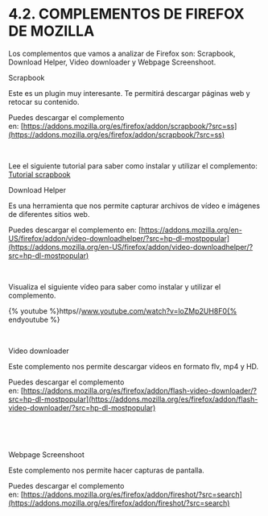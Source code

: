 
# 4.2. COMPLEMENTOS DE FIREFOX DE MOZILLA

Los complementos que vamos a analizar de Firefox son: Scrapbook, Download Helper, Video downloader y Webpage Screenshoot.

Scrapbook

Este es un plugin muy interesante. Te permitirá descargar páginas web y retocar su contenido. 

Puedes descargar el complemento en: [https://addons.mozilla.org/es/firefox/addon/scrapbook/?src=ss](https://addons.mozilla.org/es/firefox/addon/scrapbook/?src=ss)

 

Lee el siguiente tutorial para saber como instalar y utilizar el complemento: [Tutorial scrapbook](manual_scrapbook.pdf)

Download Helper

Es una herramienta que nos permite capturar archivos de vídeo e imágenes de diferentes sitios web.

Puedes descargar el complemento en: [https://addons.mozilla.org/en-US/firefox/addon/video-downloadhelper/?src=hp-dl-mostpopular](https://addons.mozilla.org/en-US/firefox/addon/video-downloadhelper/?src=hp-dl-mostpopular)

 

Visualiza el siguiente vídeo para saber como instalar y utilizar el complemento.


{% youtube %}https//www.youtube.com/watch?v=loZMp2UH8F0{% endyoutube %}

 

Video downloader

Este complemento nos permite descargar vídeos en formato flv, mp4 y HD. 

Puedes descargar el complemento en: [https://addons.mozilla.org/es/firefox/addon/flash-video-downloader/?src=hp-dl-mostpopular](https://addons.mozilla.org/es/firefox/addon/flash-video-downloader/?src=hp-dl-mostpopular)

 

 

Webpage Screenshoot

Este complemento nos permite hacer capturas de pantalla.

Puedes descargar el complemento en: [https://addons.mozilla.org/es/firefox/addon/fireshot/?src=search](https://addons.mozilla.org/es/firefox/addon/fireshot/?src=search)

 

